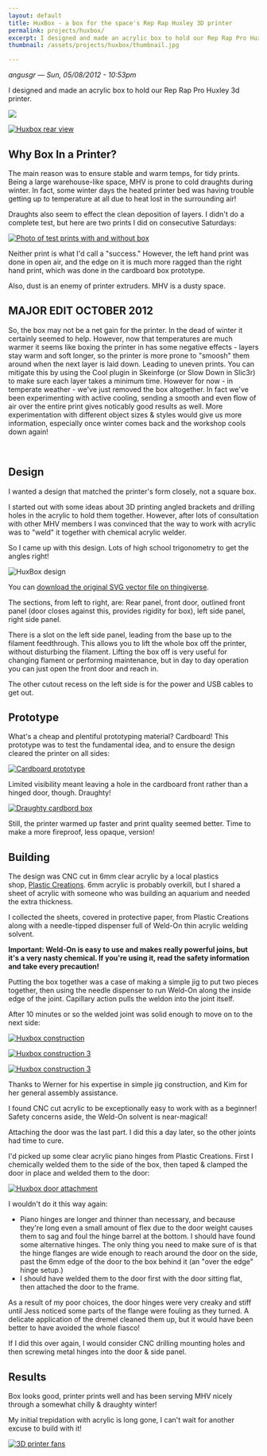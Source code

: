 ```yaml
---
layout: default
title: HuxBox - a box for the space's Rep Rap Huxley 3D printer
permalink: projects/huxbox/
excerpt: I designed and made an acrylic box to hold our Rep Rap Pro Huxley 3d printer.
thumbnail: /assets/projects/huxbox/thumbnail.jpg

---
```


*angusgr — Sun, 05/08/2012 - 10:53pm*

I designed and made an acrylic box to hold our Rep Rap Pro Huxley 3d
printer.

[![](/assets/projects/huxbox/huxbox1.jpg)](/assets/projects/huxbox/huxbox1.jpg)

[![Huxbox rear view](/assets/projects/huxbox/huxbox3.jpg)](/assets/projects/huxbox/huxbox3.jpg)

Why Box In a Printer?
---------------------

The main reason was to ensure stable and warm temps, for tidy prints.
Being a large warehouse-like space, MHV is prone to cold draughts during
winter. In fact, some winter days the heated printer bed was having
trouble getting up to temperature at all due to heat lost in the
surrounding air!

Draughts also seem to effect the clean deposition of layers. I didn't do
a complete test, but here are two prints I did on consecutive Saturdays:

[![Photo of test prints with and without box](/assets/projects/huxbox/huxbox12.jpg)](/assets/projects/huxbox/huxbox12.jpg)

Neither print is what I'd call a "success." However, the left hand print
was done in open air, and the edge on it is much more ragged than the
right hand print, which was done in the cardboard box prototype.

Also, dust is an enemy of printer extruders. MHV is a dusty space.

MAJOR EDIT OCTOBER 2012
-----------------------

So, the box may not be a net gain for the printer. In the dead of winter
it certainly seemed to help. However, now that temperatures are much
warmer it seems like boxing the printer in has some negative effects -
layers stay warm and soft longer, so the printer is more prone to
"smoosh" them around when the next layer is laid down. Leading to uneven
prints. You can mitigate this by using the Cool plugin in Skeinforge (or
Slow Down in Slic3r) to make sure each layer takes a minimum time.
However for now - in temperate weather - we've just removed the box
altogether. In fact we've been experimenting with active cooling,
sending a smooth and even flow of air over the entire print gives
noticably good results as well. More experimentation with different
object sizes & styles would give us more information, especially once
winter comes back and the workshop cools down again!

 

Design
------

I wanted a design that matched the printer's form closely, not a square
box.

I started out with some ideas about 3D printing angled brackets and
drilling holes in the acrylic to hold them together. However, after lots
of consultation with other MHV members I was convinced that the way to
work with acrylic was to "weld" it together with chemical acrylic
welder.

So I came up with this design. Lots of high school trigonometry to get
the angles right! 

![HuxBox design](/assets/projects/huxbox/huxbox-design.png)

You can [download the original SVG vector file on thingiverse](http://www.thingiverse.com/thing:27980).

The sections, from left to right, are: Rear panel, front door, outlined
front panel (door closes against this, provides rigidity for box), left
side panel, right side panel.

There is a slot on the left side panel, leading from the base up to the
filament feedthrough. This allows you to lift the whole box off the
printer, without disturbing the filament. Lifting the box off is very
useful for changing flament or performing maintenance, but in day to day
operation you can just open the front door and reach in.

The other cutout recess on the left side is for the power and USB cables
to get out.

Prototype
---------

What's a cheap and plentiful prototyping material? Cardboard! This
prototype was to test the fundamental idea, and to ensure the design
cleared the printer on all sides:

[![Cardboard prototype](/assets/projects/huxbox/huxbox11.jpg)](/assets/projects/huxbox/huxbox11.jpg)

Limited visibility meant leaving a hole in the cardboard front rather
than a hinged door, though. Draughty!

[![Draughty cardbord box](/assets/projects/huxbox/huxbox10.jpg)](/assets/projects/huxbox/huxbox10.jpg)

Still, the printer warmed up faster and print quality seemed better.
Time to make a more fireproof, less opaque, version!

Building
--------

The design was CNC cut in 6mm clear acrylic by a local plastics
shop, [Plastic Creations](http://www.plasticcreations.com.au/). 6mm
acrylic is probably overkill, but I shared a sheet of acrylic with
someone who was building an aquarium and needed the extra thickness.

I collected the sheets, covered in protective paper, from Plastic
Creations along with a needle-tipped dispenser full of Weld-On thin
acrylic welding solvent.

**Important: Weld-On is easy to use and makes really powerful joins, but
it's a very nasty chemical. If you're using it, read the safety
information and take every precaution!**

Putting the box together was a case of making a simple jig to put two
pieces together, then using the needle dispenser to run Weld-On along
the inside edge of the joint. Capillary action pulls the weldon into the
joint itself.

After 10 minutes or so the welded joint was solid enough to move on to
the next side:

[![Huxbox construction](/assets/projects/huxbox/huxbox6.jpg)](/assets/projects/huxbox/huxbox6.jpg)

[![Huxbox construction 3](/assets/projects/huxbox/huxbox7.jpg)](/assets/projects/huxbox/huxbox7.jpg)

[![Huxbox construction 3](/assets/projects/huxbox/huxbox8.jpg)](/assets/projects/huxbox/huxbox8.jpg)

Thanks to Werner for his expertise in simple jig construction, and Kim
for her general assembly assistance.

I found CNC cut acrylic to be exceptionally easy to work with as a
beginner! Safety concerns aside, the Weld-On solvent is near-magical!

Attaching the door was the last part. I did this a day later, so the
other joints had time to cure.

I'd picked up some clear acrylic piano hinges from Plastic Creations.
First I chemically welded them to the side of the box, then taped &
clamped the door in place and welded them to the door:

[![Huxbox door attachment](/assets/projects/huxbox/huxbox9.jpg)](/assets/projects/huxbox/huxbox9.jpg)

I wouldn't do it this way again:

-   Piano hinges are longer and thinner than necessary, and because
    they're long even a small amount of flex due to the door weight
    causes them to sag and foul the hinge barrel at the bottom. I     should
    have found some alternative hinges. The only thing you need to make
    sure of is that the hinge flanges are wide enough to reach around
    the door on the side, past the 6mm edge of the door to the box
    behind it (an "over the edge" hinge setup.)
-   I should have welded them to the door first with the door sitting
    flat, then attached the door to the frame.

As a result of my poor choices, the door hinges were very creaky and
stiff until Jess noticed some parts of the flange were fouling as they
turned. A delicate application of the dremel cleaned them up, but it
would have been better to have avoided the whole fiasco!

If I did this over again, I would consider CNC drilling mounting holes
and then screwing metal hinges into the door & side panel.


Results
-------

Box looks good, printer prints well and has been serving MHV nicely
through a somewhat chilly & draughty winter!

My initial trepidation with acrylic is long gone, I can't wait for
another excuse to build with it!

[![3D printer fans](/assets/projects/huxbox/huxbox4.jpg)](/assets/projects/huxbox/huxbox4.jpg)
